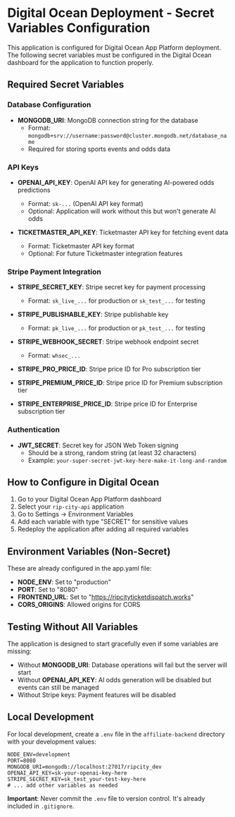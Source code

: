 # Digital Ocean Deployment - Secret Variables Configuration

This application is configured for Digital Ocean App Platform deployment. The following secret variables must be configured in the Digital Ocean dashboard for the application to function properly.

## Required Secret Variables

### Database Configuration
- **MONGODB_URI**: MongoDB connection string for the database
  - Format: `mongodb+srv://username:password@cluster.mongodb.net/database_name`
  - Required for storing sports events and odds data

### API Keys
- **OPENAI_API_KEY**: OpenAI API key for generating AI-powered odds predictions
  - Format: `sk-...` (OpenAI API key format)
  - Optional: Application will work without this but won't generate AI odds

- **TICKETMASTER_API_KEY**: Ticketmaster API key for fetching event data
  - Format: Ticketmaster API key format
  - Optional: For future Ticketmaster integration features

### Stripe Payment Integration
- **STRIPE_SECRET_KEY**: Stripe secret key for payment processing
  - Format: `sk_live_...` for production or `sk_test_...` for testing
  
- **STRIPE_PUBLISHABLE_KEY**: Stripe publishable key
  - Format: `pk_live_...` for production or `pk_test_...` for testing
  
- **STRIPE_WEBHOOK_SECRET**: Stripe webhook endpoint secret
  - Format: `whsec_...`
  
- **STRIPE_PRO_PRICE_ID**: Stripe price ID for Pro subscription tier
- **STRIPE_PREMIUM_PRICE_ID**: Stripe price ID for Premium subscription tier  
- **STRIPE_ENTERPRISE_PRICE_ID**: Stripe price ID for Enterprise subscription tier

### Authentication
- **JWT_SECRET**: Secret key for JSON Web Token signing
  - Should be a strong, random string (at least 32 characters)
  - Example: `your-super-secret-jwt-key-here-make-it-long-and-random`

## How to Configure in Digital Ocean

1. Go to your Digital Ocean App Platform dashboard
2. Select your `rip-city-api` application
3. Go to Settings → Environment Variables
4. Add each variable with type "SECRET" for sensitive values
5. Redeploy the application after adding all required variables

## Environment Variables (Non-Secret)

These are already configured in the app.yaml file:
- **NODE_ENV**: Set to "production"
- **PORT**: Set to "8080"
- **FRONTEND_URL**: Set to "https://ripcityticketdispatch.works"
- **CORS_ORIGINS**: Allowed origins for CORS

## Testing Without All Variables

The application is designed to start gracefully even if some variables are missing:
- Without **MONGODB_URI**: Database operations will fail but the server will start
- Without **OPENAI_API_KEY**: AI odds generation will be disabled but events can still be managed
- Without Stripe keys: Payment features will be disabled

## Local Development

For local development, create a `.env` file in the `affiliate-backend` directory with your development values:

```env
NODE_ENV=development
PORT=8080
MONGODB_URI=mongodb://localhost:27017/ripcity_dev
OPENAI_API_KEY=sk-your-openai-key-here
STRIPE_SECRET_KEY=sk_test_your-test-key-here
# ... add other variables as needed
```

**Important**: Never commit the `.env` file to version control. It's already included in `.gitignore`.